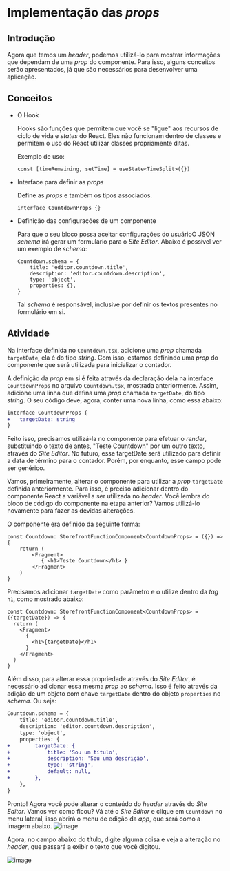 # Implementação das *props*

## Introdução
Agora que temos um *header*, podemos utilizá-lo para mostrar informações que dependam de uma *prop* do componente. Para isso, alguns conceitos serão apresentados, já que são necessários para desenvolver uma aplicação.

## Conceitos
* O Hook

    Hooks são funções que permitem que você se "ligue" aos recursos de ciclo de vida e *states* do React. Eles não funcionam dentro de classes e permitem o uso do React utilizar classes propriamente ditas.
    
    Exemplo de uso:
    ```
    const [timeRemaining, setTime] = useState<TimeSplit>({})
    ```

* Interface para definir as *props*
    
    Define as *props* e também os tipos associados.
    ```
    interface CountdownProps {}
    ```

* Definição das configurações de um componente
    
    Para que o seu bloco possa aceitar configurações do usuárioO JSON *schema* irá gerar um formulário para o *Site Editor*. Abaixo é possível ver um exemplo de *schema*:
    ```
    Countdown.schema = {
        title: 'editor.countdown.title',
        description: 'editor.countdown.description',
        type: 'object',
        properties: {},
    }
    ```
    Tal *schema* é responsável, inclusive por definir os textos presentes no formulário em si.

## Atividade

Na interface definida no `Countdown.tsx`, adicione uma *prop* chamada `targetDate`, ela é do tipo *string*. Com isso, estamos definindo uma *prop* do componente que será utilizada para inicializar o contador.

A definição da *prop* em si é feita através da declaração dela na interface `CountdownProps` no arquivo `Countdown.tsx`, mostrada anteriormente. Assim, adicione uma linha que defina uma *prop* chamada `targetDate`, do tipo *string*. O seu código deve, agora, conter uma nova linha, como essa abaixo:
```diff
interface CountdownProps {
+   targetDate: string    
}
```
Feito isso, precisamos utilizá-la no componente para efetuar o *render*, substituindo o texto de antes, "Teste Countdown" por um outro texto, através do *Site Editor*. No futuro, esse targetDate será utilizado para definir a data de término para o contador. Porém, por enquanto, esse campo pode ser genérico.

Vamos, primeiramente, alterar o componente para utilizar a *prop* `targetDate` definida anteriormente. Para isso, é preciso adicionar dentro do componente React a variável a ser utilizada no *header*. Você lembra do bloco de código do componente na etapa anterior? Vamos utilizá-lo novamente para fazer as devidas alterações.

O componente era definido da seguinte forma: 
```
const Countdown: StorefrontFunctionComponent<CountdownProps> = ({}) => {
    return (
        <Fragment>
           { <h1>Teste Countdown</h1> }
        </Fragment>
    )
}
```
Precisamos adicionar `targetDate` como parâmetro e o utilize dentro da *tag* `h1`, como mostrado abaixo:

```
const Countdown: StorefrontFunctionComponent<CountdownProps> = ({targetDate}) => {
  return (
    <Fragment>
      {
        <h1>{targetDate}</h1>  
      }
    </Fragment>
  ) 
}
```

Além disso, para alterar essa propriedade através do *Site Editor*, é necessário adicionar essa mesma *prop* ao *schema*. Isso é feito através da adição de um objeto com chave `targetDate` dentro do objeto `properties` no *schema*. Ou seja:
```diff
Countdown.schema = {
    title: 'editor.countdown.title',
    description: 'editor.countdown.description',
    type: 'object',
    properties: {
+        targetDate: {
+            title: 'Sou um título',
+            description: 'Sou uma descrição',
+            type: 'string',
+            default: null,
+        },
    },
}
```  
Pronto! Agora você pode alterar o conteúdo do *header* através do *Site Editor*. Vamos ver como ficou? Vá até o *Site Editor* e clique em `Countdown` no menu lateral, isso abrirá o menu de edição da *app*, que será como a imagem abaixo.
![image](https://user-images.githubusercontent.com/19495917/74963531-a09b2500-53f0-11ea-84a4-85a27bb752f4.png)

Agora, no campo abaixo do título, digite alguma coisa e veja a alteração no *header*, que passará a exibir o texto que você digitou. 

![image](https://user-images.githubusercontent.com/19495917/74963805-1acba980-53f1-11ea-8091-d05cea1341ea.png)

